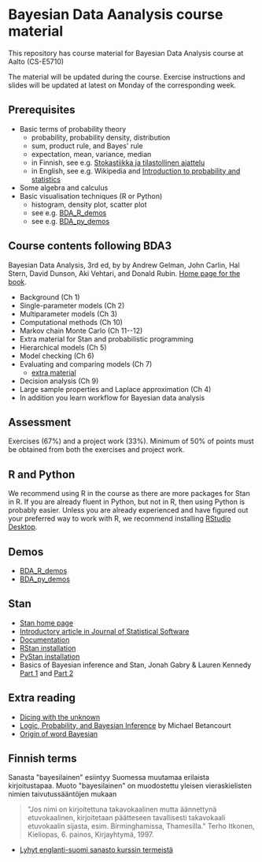 # Bayesian Data Aanalysis course material

This repository has course material for Bayesian Data Analysis course at Aalto (CS-E5710)

The material will be updated during the course. Exercise instructions and slides will be updated at latest on Monday of the corresponding week.

## Prerequisites

- Basic terms of probability theory
  + probability, probability density, distribution
  + sum, product rule, and Bayes' rule
  + expectation, mean, variance, median
  + in Finnish, see e.g. [Stokastiikka ja tilastollinen ajattelu](http://math.aalto.fi/~lleskela/LectureNotes003.html)
  + in English, see e.g. Wikipedia and [Introduction to probability and statistics](https://ocw.mit.edu/courses/mathematics/18-05-introduction-to-probability-and-statistics-spring-2014/readings/)
- Some algebra and calculus
- Basic visualisation techniques (R or Python)
  + histogram, density plot, scatter plot
  + see e.g. [BDA_R_demos](https://github.com/avehtari/BDA_R_demos)
  + see e.g. [BDA_py_demos](https://github.com/avehtari/BDA_py_demos)

## Course contents following BDA3

Bayesian Data Analysis, 3rd ed, by by Andrew Gelman, John Carlin, Hal
Stern, David Dunson, Aki Vehtari, and Donald Rubin. [Home page for the
book](http://www.stat.columbia.edu/~gelman/book/).

- Background (Ch 1)
- Single-parameter models (Ch 2)
- Multiparameter models (Ch 3)
- Computational methods (Ch 10)
- Markov chain Monte Carlo (Ch 11--12)
- Extra material for Stan and probabilistic programming
- Hierarchical models (Ch 5)
- Model checking (Ch 6)
- Evaluating and comparing models (Ch 7)
  + [extra material](https://avehtari.github.io/modelselection/)
- Decision analysis (Ch 9)
- Large sample properties and Laplace approximation (Ch 4)
- In addition you learn workflow for Bayesian data analysis

## Assessment

Exercises (67\%) and a project work (33\%). Minimum of 50\% of points
must be obtained from both the exercises and project work.

## R and Python

We recommend using R in the course as there are more packages for Stan in R. If you are already fluent in Python, but not in R, then using Python is probably easier. Unless you are already experienced and have figured out your preferred way to work with R, we recommend installing [RStudio Desktop](https://www.rstudio.com/products/rstudio/download/).

## Demos

- [BDA_R_demos](https://github.com/avehtari/BDA_R_demos)
- [BDA_py_demos](https://github.com/avehtari/BDA_py_demos)

## Stan

- [Stan home page](http://mc-stan.org/)
- [Introductory article in Journal of Statistical Software](http://www.stat.columbia.edu/~gelman/research/published/Stan-paper-aug-2015.pdf)
- [Documentation](http://mc-stan.org/documentation/)
- [RStan installation](https://github.com/stan-dev/rstan/wiki/RStan-Getting-Started)
- [PyStan installation](https://pystan.readthedocs.io/en/latest/getting_started.html)
- Basics of Bayesian inference and Stan, Jonah Gabry & Lauren Kennedy [Part 1](https://www.youtube.com/watch?v=ZRpo41l02KQ&t=8s&list=PLuwyh42iHquU4hUBQs20hkBsKSMrp6H0J&index=6) and [Part 2](https://www.youtube.com/watch?v=6cc4N1vT8pk&t=0s&list=PLuwyh42iHquU4hUBQs20hkBsKSMrp6H0J&index=7)

## Extra reading

- [Dicing with the unknown](https://doi.org/10.1111/j.1740-9713.2004.00050.x)
- [Logic, Probability, and Bayesian Inference](https://github.com/betanalpha/stan_intro/blob/master/stan_intro.pdf) by Michael Betancourt
- [Origin of word Bayesian](http://jeff560.tripod.com/b.html)


## Finnish terms

Sanasta "bayesilainen" esiintyy Suomessa muutamaa erilaista
kirjoitustapaa. Muoto "bayesilainen" on muodostettu yleisen
vieraskielisten nimien taivutussääntöjen mukaan 
> "Jos nimi on kirjoitettuna takavokaalinen mutta äännettynä etuvokaalinen, kirjoitetaan päätteseen tavallisesti takavokaali etuvokaalin sijasta, esim. Birminghamissa, Thamesilla." Terho Itkonen, Kieliopas, 6. painos, Kirjayhtymä, 1997.

- [Lyhyt englanti-suomi sanasto kurssin termeistä](extra_reading/sanasto.pdf)
